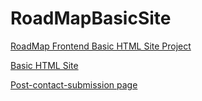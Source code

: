 # RoadMapBasicSite
<p><a href="https://roadmap.sh/projects/basic-html-website">RoadMap Frontend Basic HTML Site Project</a></p>
<p><a href="https://htmlpreview.github.io/?https://raw.githubusercontent.com/chaotiqueroog/RoadMapBasicSite/main/home.html">Basic HTML Site</a></p>
<p><a href="https://htmlpreview.github.io/?https://raw.githubusercontent.com/chaotiqueroog/RoadMapBasicSite/main/submit.html?name=Raghad+Hammad&email=raghaddiaa2005%40gmail.com&message=a&submit=Send">Post-contact-submission page</a></p>

